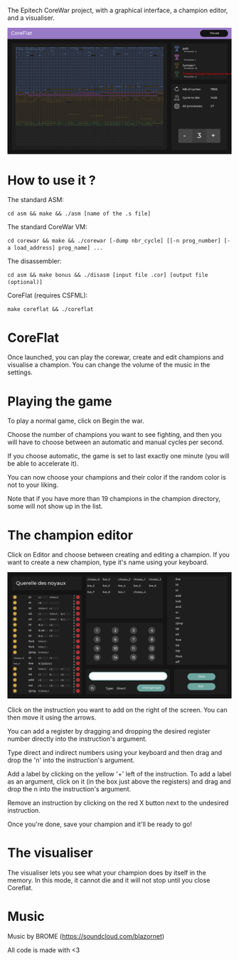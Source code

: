 The Epitech CoreWar project, with a graphical interface, a champion editor, and a visualiser.

![alt text](https://github.com/tristanblt/Coreflat/blob/master/bonus/assets/imgs/screen1.png)

# How to use it ?

The standard ASM:

```
cd asm && make && ./asm [name of the .s file]
```

The standard CoreWar VM:

```
cd corewar && make && ./corewar [-dump nbr_cycle] [[-n prog_number] [-a load_address] prog_name] ...
```

The disassembler:

```
cd asm && make bonus && ./disasm [input file .cor] [output file (optional)]
```

CoreFlat (requires CSFML):

```
make coreflat && ./coreflat
```

# CoreFlat

Once launched, you can play the corewar, create and edit champions and visualise a champion. You can change the volume of the music in the settings.

# Playing the game

To play a normal game, click on Begin the war.

Choose the number of champions you want to see fighting, and then you will have to choose between an automatic and manual cycles per second.

If you choose automatic, the game is set to last exactly one minute (you will be able to accelerate it).

You can now choose your champions and their color if the random color is not to your liking.

Note that if you have more than 19 champions in the champion directory, some will not show up in the list.

# The champion editor

Click on Editor and choose between creating and editing a champion.
If you want to create a new champion, type it's name using your keyboard.

![alt text](https://github.com/tristanblt/Coreflat/blob/master/bonus/assets/imgs/screen2.png)

Click on the instruction you want to add on the right of the screen.
You can then move it using the arrows.

You can add a register by dragging and dropping the desired register number directly into the instruction's argument.

Type direct and indirect numbers using your keyboard and then drag and drop the 'n' into the instruction's argument.

Add a label by clicking on the yellow '+' left of the instruction.
To add a label as an argument, click on it (in the box just above the registers) and drag and drop the n into the instruction's argument.

Remove an instruction by clicking on the red X button next to the undesired instruction.

Once you're done, save your champion and it'll be ready to go!

# The visualiser

The visualiser lets you see what your champion does by itself in the memory. In this mode, it cannot die and it will not stop until you close Coreflat.

# Music

Music by BROME (https://soundcloud.com/blazornet)

All code is made with <3
